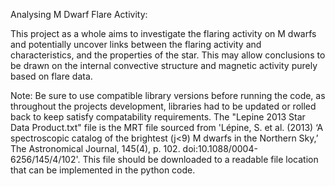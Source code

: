 Analysing M Dwarf Flare Activity:

This project as a whole aims to investigate the flaring activity on M dwarfs and potentially uncover links between the flaring activity and characteristics, and the properties of the star.
This may allow conclusions to be drawn on the internal convective structure and magnetic activity purely based on flare data.

Note: Be sure to use compatible library versions before running the code, as throughout the projects development, libraries had to be updated or rolled back to keep satisfy compatability requirements. The "Lepine 2013 Star Data Product.txt" file is the MRT file sourced from 'Lépine, S. et al. (2013) ‘A spectroscopic catalog of the brightest (j<9) M dwarfs in the Northern Sky,’ The Astronomical Journal, 145(4), p. 102. doi:10.1088/0004-6256/145/4/102'. This file should be downloaded to a readable file location that can be implemented in the python code.  
